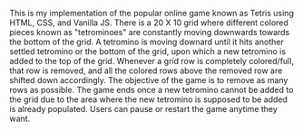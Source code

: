 This is my implementation of the popular online game known as Tetris using HTML, CSS, and Vanilla JS. There is a 20 X 10 grid where different colored pieces known as "tetrominoes" are constantly moving downwards towards the bottom of the grid. A tetromino is moving downard until it hits another settled tetromino or the bottom of the grid, upon which a new tetromino is added to the top of the grid. Whenever a grid row is completely colored/full, that row is removed, and all the colored rows above the removed row are shifted down accordingly. The objective of the game is to remove as many rows as possible. The game ends once a new tetromino cannot be added to the grid due to the area where the new tetromino is supposed to be added is already populated. Users can pause or restart the game anytime they want.
